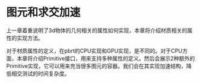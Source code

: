 # 图元和求交加速

上一章着重说明了3d物体的几何相关的属性如何实现，本章将介绍材质相关的属性的实现方法。

对于材质属性的定义，在pbrt的CPU实现和GPU实现，是不同的。对于CPU方面，本章将介绍Primitive接口，用来支持多种属性的定义。然后会展示2种额外的Primitive实现，它可以用来充当很多图元的容器。我们会在其实现加速结构，降低相交测试的时间复杂度。